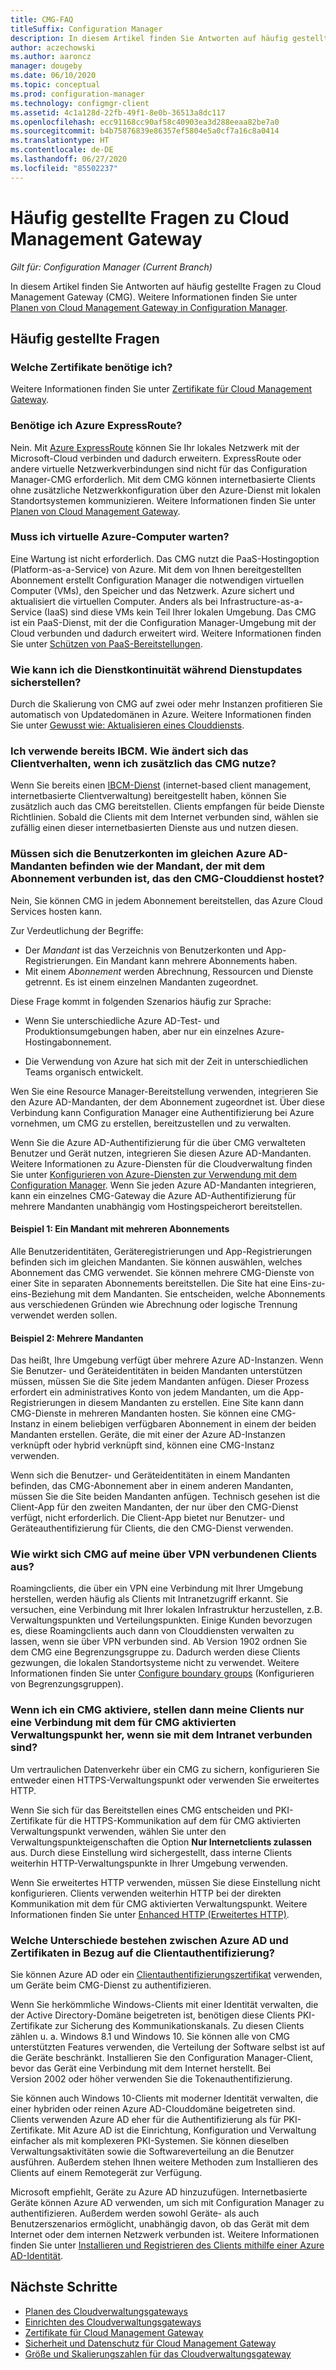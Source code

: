 ```yaml
---
title: CMG-FAQ
titleSuffix: Configuration Manager
description: In diesem Artikel finden Sie Antworten auf häufig gestellte Fragen zu Cloud Management Gateway.
author: aczechowski
ms.author: aaroncz
manager: dougeby
ms.date: 06/10/2020
ms.topic: conceptual
ms.prod: configuration-manager
ms.technology: configmgr-client
ms.assetid: 4c1a128d-22fb-49f1-8e0b-36513a8dc117
ms.openlocfilehash: ecc91168cc90af58c40903ea3d288eeaa82be7a0
ms.sourcegitcommit: b4b75876839e86357ef5804e5a0cf7a16c8a0414
ms.translationtype: HT
ms.contentlocale: de-DE
ms.lasthandoff: 06/27/2020
ms.locfileid: "85502237"
---
```

# <a name="frequently-asked-questions-about-the-cloud-management-gateway"></a>Häufig gestellte Fragen zu Cloud Management Gateway

*Gilt für: Configuration Manager (Current Branch)*

In diesem Artikel finden Sie Antworten auf häufig gestellte Fragen zu Cloud Management Gateway (CMG). Weitere Informationen finden Sie unter [Planen von Cloud Management Gateway in Configuration Manager](plan-cloud-management-gateway.md).

## <a name="frequently-asked-questions"></a>Häufig gestellte Fragen

### <a name="what-certificates-do-i-need"></a>Welche Zertifikate benötige ich?

Weitere Informationen finden Sie unter [Zertifikate für Cloud Management Gateway](certificates-for-cloud-management-gateway.md).

### <a name="do-i-need-azure-expressroute"></a>Benötige ich Azure ExpressRoute?

Nein. Mit [Azure ExpressRoute](/azure/expressroute/expressroute-introduction) können Sie Ihr lokales Netzwerk mit der Microsoft-Cloud verbinden und dadurch erweitern. ExpressRoute oder andere virtuelle Netzwerkverbindungen sind nicht für das Configuration Manager-CMG erforderlich. Mit dem CMG können internetbasierte Clients ohne zusätzliche Netzwerkkonfiguration über den Azure-Dienst mit lokalen Standortsystemen kommunizieren. Weitere Informationen finden Sie unter [Planen von Cloud Management Gateway](plan-cloud-management-gateway.md).

<!-- SCCMDocs#1659 -->

### <a name="do-i-need-to-maintain-the-azure-virtual-machines"></a>Muss ich virtuelle Azure-Computer warten?

Eine Wartung ist nicht erforderlich. Das CMG nutzt die PaaS-Hostingoption (Platform-as-a-Service) von Azure. Mit dem von Ihnen bereitgestellten Abonnement erstellt Configuration Manager die notwendigen virtuellen Computer (VMs), den Speicher und das Netzwerk. Azure sichert und aktualisiert die virtuellen Computer. Anders als bei Infrastructure-as-a-Service (IaaS) sind diese VMs kein Teil Ihrer lokalen Umgebung. Das CMG ist ein PaaS-Dienst, mit der die Configuration Manager-Umgebung mit der Cloud verbunden und dadurch erweitert wird. Weitere Informationen finden Sie unter [Schützen von PaaS-Bereitstellungen](/azure/security/security-paas-deployments).

### <a name="how-can-i-ensure-service-continuity-during-service-updates"></a>Wie kann ich die Dienstkontinuität während Dienstupdates sicherstellen?

Durch die Skalierung von CMG auf zwei oder mehr Instanzen profitieren Sie automatisch von Updatedomänen in Azure. Weitere Informationen finden Sie unter [Gewusst wie: Aktualisieren eines Clouddiensts](/azure/cloud-services/cloud-services-update-azure-service).

### <a name="im-already-using-ibcm-if-i-add-cmg-how-do-clients-behave"></a>Ich verwende bereits IBCM. Wie ändert sich das Clientverhalten, wenn ich zusätzlich das CMG nutze?

Wenn Sie bereits einen [IBCM-Dienst](../plan-internet-based-client-management.md) (internet-based client management, internetbasierte Clientverwaltung) bereitgestellt haben, können Sie zusätzlich auch das CMG bereitstellen. Clients empfangen für beide Dienste Richtlinien. Sobald die Clients mit dem Internet verbunden sind, wählen sie zufällig einen dieser internetbasierten Dienste aus und nutzen diesen.

### <a name="do-the-user-accounts-have-to-be-in-the-same-azure-ad-tenant-as-the-tenant-associated-with-the-subscription-that-hosts-the-cmg-cloud-service"></a><a name="bkmk_tenant"></a> Müssen sich die Benutzerkonten im gleichen Azure AD-Mandanten befinden wie der Mandant, der mit dem Abonnement verbunden ist, das den CMG-Clouddienst hostet?
<!--SCCMDocs-pr issue #2873-->
Nein, Sie können CMG in jedem Abonnement bereitstellen, das Azure Cloud Services hosten kann.

Zur Verdeutlichung der Begriffe:

- Der _Mandant_ ist das Verzeichnis von Benutzerkonten und App-Registrierungen. Ein Mandant kann mehrere Abonnements haben.
- Mit einem _Abonnement_ werden Abrechnung, Ressourcen und Dienste getrennt. Es ist einem einzelnen Mandanten zugeordnet.

Diese Frage kommt in folgenden Szenarios häufig zur Sprache:  

- Wenn Sie unterschiedliche Azure AD-Test- und Produktionsumgebungen haben, aber nur ein einzelnes Azure-Hostingabonnement.

- Die Verwendung von Azure hat sich mit der Zeit in unterschiedlichen Teams organisch entwickelt.

Wen Sie eine Resource Manager-Bereitstellung verwenden, integrieren Sie den Azure AD-Mandanten, der dem Abonnement zugeordnet ist. Über diese Verbindung kann Configuration Manager eine Authentifizierung bei Azure vornehmen, um CMG zu erstellen, bereitzustellen und zu verwalten.  

Wenn Sie die Azure AD-Authentifizierung für die über CMG verwalteten Benutzer und Gerät nutzen, integrieren Sie diesen Azure AD-Mandanten. Weitere Informationen zu Azure-Diensten für die Cloudverwaltung finden Sie unter [Konfigurieren von Azure-Diensten zur Verwendung mit dem Configuration Manager](../../../servers/deploy/configure/azure-services-wizard.md). Wenn Sie jeden Azure AD-Mandanten integrieren, kann ein einzelnes CMG-Gateway die Azure AD-Authentifizierung für mehrere Mandanten unabhängig vom Hostingspeicherort bereitstellen.

#### <a name="example-1-one-tenant-with-multiple-subscriptions"></a>Beispiel 1: Ein Mandant mit mehreren Abonnements

Alle Benutzeridentitäten, Geräteregistrierungen und App-Registrierungen befinden sich im gleichen Mandanten. Sie können auswählen, welches Abonnement das CMG verwendet. Sie können mehrere CMG-Dienste von einer Site in separaten Abonnements bereitstellen. Die Site hat eine Eins-zu-eins-Beziehung mit dem Mandanten. Sie entscheiden, welche Abonnements aus verschiedenen Gründen wie Abrechnung oder logische Trennung verwendet werden sollen.

#### <a name="example-2-multiple-tenants"></a>Beispiel 2: Mehrere Mandanten

Das heißt, Ihre Umgebung verfügt über mehrere Azure AD-Instanzen. Wenn Sie Benutzer- und Geräteidentitäten in beiden Mandanten unterstützen müssen, müssen Sie die Site jedem Mandanten anfügen. Dieser Prozess erfordert ein administratives Konto von jedem Mandanten, um die App-Registrierungen in diesem Mandanten zu erstellen. Eine Site kann dann CMG-Dienste in mehreren Mandanten hosten. Sie können eine CMG-Instanz in einem beliebigen verfügbaren Abonnement in einem der beiden Mandanten erstellen. Geräte, die mit einer der Azure AD-Instanzen verknüpft oder hybrid verknüpft sind, können eine CMG-Instanz verwenden.

Wenn sich die Benutzer- und Geräteidentitäten in einem Mandanten befinden, das CMG-Abonnement aber in einem anderen Mandanten, müssen Sie die Site beiden Mandanten anfügen. Technisch gesehen ist die Client-App für den zweiten Mandanten, der nur über den CMG-Dienst verfügt, nicht erforderlich. Die Client-App bietet nur Benutzer- und Geräteauthentifizierung für Clients, die den CMG-Dienst verwenden.<!-- SCCMDocs#1902 -->

### <a name="how-does-cmg-affect-my-clients-connected-via-vpn"></a>Wie wirkt sich CMG auf meine über VPN verbundenen Clients aus?

Roamingclients, die über ein VPN eine Verbindung mit Ihrer Umgebung herstellen, werden häufig als Clients mit Intranetzugriff erkannt. Sie versuchen, eine Verbindung mit Ihrer lokalen Infrastruktur herzustellen, z.B. Verwaltungspunkten und Verteilungspunkten. Einige Kunden bevorzugen es, diese Roamingclients auch dann von Clouddiensten verwalten zu lassen, wenn sie über VPN verbunden sind. Ab Version 1902 ordnen Sie dem CMG eine Begrenzungsgruppe zu. Dadurch werden diese Clients gezwungen, die lokalen Standortsysteme nicht zu verwendet. Weitere Informationen finden Sie unter [Configure boundary groups](setup-cloud-management-gateway.md#configure-boundary-groups) (Konfigurieren von Begrenzungsgruppen).

### <a name="if-i-enable-a-cmg-will-my-clients-only-connect-to-the-cmg-enabled-management-point-when-theyre-connected-to-the-intranet"></a>Wenn ich ein CMG aktiviere, stellen dann meine Clients nur eine Verbindung mit dem für CMG aktivierten Verwaltungspunkt her, wenn sie mit dem Intranet verbunden sind?

Um vertraulichen Datenverkehr über ein CMG zu sichern, konfigurieren Sie entweder einen HTTPS-Verwaltungspunkt oder verwenden Sie erweitertes HTTP.

Wenn Sie sich für das Bereitstellen eines CMG entscheiden und PKI-Zertifikate für die HTTPS-Kommunikation auf dem für CMG aktivierten Verwaltungspunkt verwenden, wählen Sie unter den Verwaltungspunkteigenschaften die Option **Nur Internetclients zulassen** aus. Durch diese Einstellung wird sichergestellt, dass interne Clients weiterhin HTTP-Verwaltungspunkte in Ihrer Umgebung verwenden.

Wenn Sie erweitertes HTTP verwenden, müssen Sie diese Einstellung nicht konfigurieren. Clients verwenden weiterhin HTTP bei der direkten Kommunikation mit dem für CMG aktivierten Verwaltungspunkt. Weitere Informationen finden Sie unter [Enhanced HTTP (Erweitertes HTTP)](../../../plan-design/hierarchy/enhanced-http.md).

### <a name="what-are-the-differences-with-client-authentication-between-azure-ad-and-certificates"></a>Welche Unterschiede bestehen zwischen Azure AD und Zertifikaten in Bezug auf die Clientauthentifizierung?
<!-- MEMDocs#277 -->
Sie können Azure AD oder ein [Clientauthentifizierungszertifikat](certificates-for-cloud-management-gateway.md#bkmk_clientauth) verwenden, um Geräte beim CMG-Dienst zu authentifizieren.

Wenn Sie herkömmliche Windows-Clients mit einer Identität verwalten, die der Active Directory-Domäne beigetreten ist, benötigen diese Clients PKI-Zertifikate zur Sicherung des Kommunikationskanals. Zu diesen Clients zählen u. a. Windows 8.1 und Windows 10. Sie können alle von CMG unterstützten Features verwenden, die Verteilung der Software selbst ist auf die Geräte beschränkt. Installieren Sie den Configuration Manager-Client, bevor das Gerät eine Verbindung mit dem Internet herstellt. Bei Version 2002 oder höher verwenden Sie die Tokenauthentifizierung.

Sie können auch Windows 10-Clients mit moderner Identität verwalten, die einer hybriden oder reinen Azure AD-Clouddomäne beigetreten sind. Clients verwenden Azure AD eher für die Authentifizierung als für PKI-Zertifikate. Mit Azure AD ist die Einrichtung, Konfiguration und Verwaltung einfacher als mit komplexeren PKI-Systemen. Sie können dieselben Verwaltungsaktivitäten sowie die Softwareverteilung an die Benutzer ausführen. Außerdem stehen Ihnen weitere Methoden zum Installieren des Clients auf einem Remotegerät zur Verfügung.

Microsoft empfiehlt, Geräte zu Azure AD hinzuzufügen. Internetbasierte Geräte können Azure AD verwenden, um sich mit Configuration Manager zu authentifizieren. Außerdem werden sowohl Geräte- als auch Benutzerszenarios ermöglicht, unabhängig davon, ob das Gerät mit dem Internet oder dem internen Netzwerk verbunden ist. Weitere Informationen finden Sie unter [Installieren und Registrieren des Clients mithilfe einer Azure AD-Identität](../../deploy/deploy-clients-cmg-azure.md#install-and-register-the-client-using-azure-ad-identity).

## <a name="next-steps"></a>Nächste Schritte

- [Planen des Cloudverwaltungsgateways](plan-cloud-management-gateway.md)
- [Einrichten des Cloudverwaltungsgateways](setup-cloud-management-gateway.md)
- [Zertifikate für Cloud Management Gateway](certificates-for-cloud-management-gateway.md)
- [Sicherheit und Datenschutz für Cloud Management Gateway](security-and-privacy-for-cloud-management-gateway.md)
- [Größe und Skalierungszahlen für das Cloudverwaltungsgateway](../../../plan-design/configs/size-and-scale-numbers.md#bkmk_cmg)
